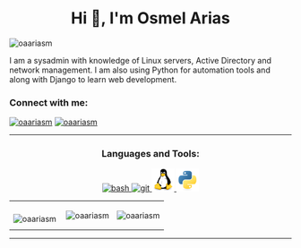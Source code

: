 <h1 align="center">Hi 👋, I'm Osmel Arias</h1>



<p align="left"> <img src="https://komarev.com/ghpvc/?username=oaariasm&label=Profile%20views&color=0e75b6&style=flat" alt="oaariasm" /> </p>

I am a sysadmin with knowledge of Linux servers, Active Directory and network management. I am also using Python for automation tools and along with Django to learn web development.

<h3 align="left">Connect with me:</h3>

<p align="left">

<a href="https://twitter.com/oaariasm" target="blank"><img src="https://img.shields.io/badge/Twitter-%231DA1F2.svg?style=for-the-badge&logo=Twitter&logoColor=white" alt="oaariasm"/></a>
<a href="https://linkedin.com/in/oaariasm" target="blank"><img src="https://img.shields.io/badge/linkedin-%230077B5.svg?style=for-the-badge&logo=linkedin&logoColor=white" alt="oaariasm"/></a>

</p>

---

<h3 align="center"><b>Languages and Tools:</b></h3>
<p align="center"> <a href="https://www.gnu.org/software/bash/" target="_blank" rel="noreferrer"> <img src="https://www.vectorlogo.zone/logos/gnu_bash/gnu_bash-icon.svg" alt="bash" width="40" height="40"/> </a> <a href="https://git-scm.com/" target="_blank" rel="noreferrer"> <img src="https://www.vectorlogo.zone/logos/git-scm/git-scm-icon.svg" alt="git" width="40" height="40"/> </a><a href="https://www.linux.org/" target="_blank" rel="noreferrer"> <img src="https://raw.githubusercontent.com/devicons/devicon/master/icons/linux/linux-original.svg" alt="linux" width="40" height="40"/> </a> <a href="https://www.python.org" target="_blank" rel="noreferrer"> <img src="https://raw.githubusercontent.com/devicons/devicon/master/icons/python/python-original.svg" alt="python" width="40" height="40"/> </a> </p>

<table>
<td>
<p><img align="left" src="https://github-readme-stats.vercel.app/api/top-langs?username=oaariasm&show_icons=true&locale=en&layout=compact" alt="oaariasm" /></p>
</td>
<td>
<p>&nbsp;<img align="center" src="https://github-readme-stats.vercel.app/api?username=oaariasm&show_icons=true&locale=es" alt="oaariasm" /></p>
</td>
<td>
<p><img align="center" src="https://github-readme-streak-stats.herokuapp.com/?user=oaariasm&" alt="oaariasm" /></p>
</td>
</table>

---
